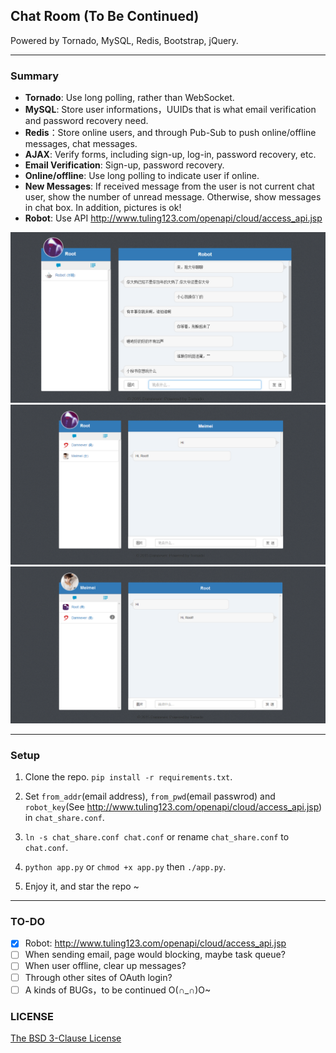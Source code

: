 ## Chat Room (To Be Continued)

Powered by Tornado, MySQL, Redis, Bootstrap, jQuery.

---

### Summary

- **Tornado**: Use long polling, rather than WebSocket.
- **MySQL**: Store user informations，UUIDs that is what email verification and password recovery need.
- **Redis**：Store online users, and through Pub-Sub to push online/offline messages, chat messages.
- **AJAX**: Verify forms, including sign-up, log-in, password recovery, etc.
- **Email Verification**: Sign-up, password recovery.
- **Online/offline**: Use long polling to indicate user if online.
- **New Messages**: If received message from the user is not current chat user, show the number of unread message. Otherwise, show messages in chat box. In addition, pictures is ok!
- **Robot**: Use API http://www.tuling123.com/openapi/cloud/access_api.jsp

![](./example3.png)
![](./example2.png)
![](./example1.png)

---

### Setup

1. Clone the repo. `pip install -r requirements.txt`.

2. Set `from_addr`(email address), `from_pwd`(email passwrod) and `robot_key`(See http://www.tuling123.com/openapi/cloud/access_api.jsp) in `chat_share.conf`.

3. `ln -s chat_share.conf chat.conf` or rename `chat_share.conf` to `chat.conf`.

4. `python app.py` or `chmod +x app.py` then `./app.py`.

5. Enjoy it, and star the repo ~

---

### TO-DO
- [x] Robot: http://www.tuling123.com/openapi/cloud/access_api.jsp
- [ ] When sending email, page would blocking, maybe task queue?
- [ ] When user offline, clear up messages?
- [ ] Through other sites of OAuth login?
- [ ] A kinds of BUGs，to be continued O(∩_∩)O~

### LICENSE

[The BSD 3-Clause License](./LICENSE)
